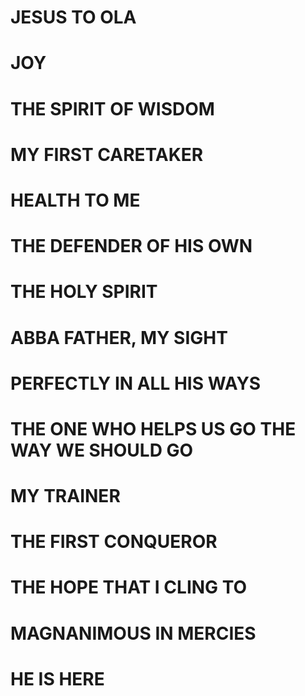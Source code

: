 # JESUS TO OLA

# JOY
# THE SPIRIT OF WISDOM
# MY FIRST CARETAKER
# HEALTH TO ME
# THE DEFENDER OF HIS OWN
# THE HOLY SPIRIT
# ABBA FATHER, MY SIGHT
# PERFECTLY IN ALL HIS WAYS
# THE ONE WHO HELPS US GO THE WAY WE SHOULD GO

# MY TRAINER
# THE FIRST CONQUEROR
# THE HOPE THAT I CLING TO
# MAGNANIMOUS IN MERCIES
# HE IS HERE 
